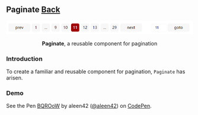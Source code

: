 ## Paginate [Back](./../react.md)

<p align="center">
    <img alt="paginate" title="paginate" src="./preview.png"></img>
</p>

<p align="center">
<strong>Paginate</strong>, a reusable component for pagination
</p>

### Introduction

To create a familiar and reusable component for pagination, `Paginate` has arisen.

### Demo

<p>
<p data-height="574" data-theme-id="21735" data-slug-hash="BQROoW" data-default-tab="result" data-user="aleen42" data-embed-version="2" data-pen-title="BQROoW" class="codepen">See the Pen <a href="http://codepen.io/aleen42/pen/BQROoW/">BQROoW</a> by aleen42 (<a href="http://codepen.io/aleen42">@aleen42</a>) on <a href="http://codepen.io">CodePen</a>.</p>
<script async src="https://production-assets.codepen.io/assets/embed/ei.js"></script>
</p>
